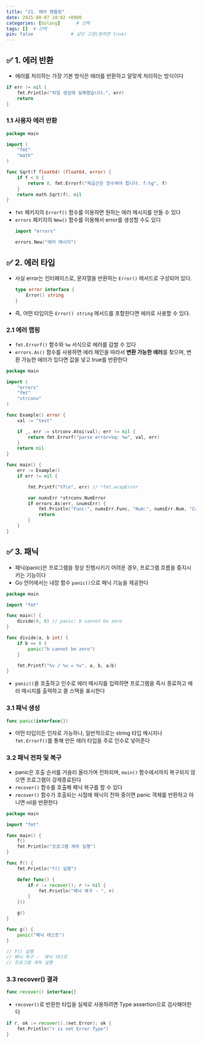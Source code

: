 ```yaml
---
title: "21. 에러 핸들링"
date: 2025-08-07 18:02 +0900
categories: [Golang]      # 선택
tags: []  # 선택
pin: false              # 상단 고정(원하면 true)
---
```

## ✅ 1. 에러 반환
- 에러를 처리하는 가장 기본 방식은 에러를 반환하고 알맞게 처리하는 방식이다
```go
if err != nil {
	fmt.Println("파일 생성에 실패했습니다.", err)
	return
}
```

###  1.1 사용자 에러 반환
```go
package main

import (
	"fmt"
	"math"
)

func Sqrt(f float64) (float64, error) {
	if f < 0 {
		return 0, fmt.Errorf("제곱근은 양수여야 합니다. f:%g", f)
	}
	return math.Sqrt(f), nil
}
```
- `fmt` 패키지의 `Errorf()` 함수를 이용하면 원하는 에러 메시지를 만들 수 있다
- `errors` 패키지의 `New()` 함수를 이용해서 error를 생성할 수도 있다
	```go
	import "errors"
	
	errors.New("에러 메시지")
	```

## ✅ 2. 에러 타입

- 사실 error는 인터페이스로, 문자열을 반환하는 `Error()` 메서드로 구성되어 있다.
	```go
	type error interface {
		Error() string
	}
	```
- 즉, 어떤 타입이든 `Error() string` 메서드를 포함한다면 에러로 사용할 수 있다.
### 2.1 에러 랩핑
- `fmt.Errorf()` 함수와 `%w` 서식으로 에러를 감쌀 수 있다
- `errors.As()` 함수를 사용하면 에러 체인을 따라서 **변환 가능한 에러**를 찾으며, 변환 가능한 에러가 있다면 값을 넣고 true를 반환한다
```go
package main

import (
	"errors"
	"fmt"
	"strconv"
)

func Example() error {
	val := "test"

	if _, err := strconv.Atoi(val); err != nil {
		return fmt.Errorf("parse error=%q: %w", val, err)
	}
	return nil
}

func main() {
	err := Example()
	if err != nil {

		fmt.Printf("%T\n", err) // *fmt.wrapError

		var numsErr *strconv.NumError
		if errors.As(err, &numsErr) {
			fmt.Println("Func:", numsErr.Func, "Num:", numsErr.Num, "Cause:", numsErr.Err) // Func: Atoi Num: test Cause: invalid syntax
			return
		}
	}
}
```

## ✅ 3. 패닉
- 패닉(panic)은 프로그램을 정상 진행시키기 어려운 경우, 프로그램 흐름을 중지시키는 기능이다
- Go 언어에서는 내장 함수 `panic()`으로 패닉 기능을 제공한다
```go
package main

import "fmt"

func main() {
	divide(9, 0) // panic: b cannot be zero
}

func divide(a, b int) {
	if b == 0 {
		panic("b cannot be zero")
	}

	fmt.Printf("%v / %v = %v", a, b, a/b)
}
```
- `panic()`을 호출하고 인수로 에러 메시지를 입력하면 프로그램을 즉시 종료하고 에러 메시지를 출력하고 콜 스택을 표시한다

### 3.1 패닉 생성
```go
func panic(interface{})
```
- 어떤 타입이든 인자로 가능하나, 일반적으로는 string 타입 메시지나 `fmt.Errorf()`를 통해 만든 에러 타입을 주로 인수로 넣어준다

### 3.2 패닉 전파 및 복구
- panic은 호출 순서를 거슬러 올라가며 전파되며, `main()` 함수에서까지 복구되지 않으면 프로그램이 강제종료된다
- `recover()` 함수를 호출해 패닉 복구를 할 수 있다
- `recover()` 함수가 호출되는 시점에 패닉이 전파 중이면 panic 객체를 반환하고 아니면 nil을 반환한다
```go
package main

import "fmt"

func main() {
	f()
	fmt.Println("프로그램 계쏙 실행")
}

func f() {
	fmt.Println("f() 실행")

	defer func() {
		if r := recover(); r != nil {
			fmt.Println("패닉 복구 - ", r)
		}
	}()

	g()
}

func g() {
	panic("패닉 테스트")
}

// f() 실행
// 패닉 복구 -  패닉 테스트
// 프로그램 계쏙 실행
```
### 3.3 recover() 결과
```go
func recover() interface{}
```
- `recover()`로 반환한 타입을 실제로 사용하려면 Type assertion으로 검사해야한다
```go
if r, ok := recover().(net.Error); ok {
	fmt.Println("r is net Error Type")
}
```
